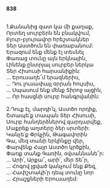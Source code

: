 **838**

\
1.Քանանից զատ կա մի քաղաք,\
Որտեղ սուրբերն են բնակվում,\
Բյուր-բյուրավոր հրեշտակներ\
Տեր Աստծուն են փառաբանում:\
Երազում ենք մենք էլ տեսնել\
Փառաց տունը այն երկնային,\
Լինենք ընտրյալ սուրբեր ներկա\
Տեր Հիսուսի հարսանիքին:\
 ... Երուսաղե՜մ երազներիս,\
 ... Դու լուսափայլ օրրան հույսիս,\
 ... Սպասում ենք մենք Տիրոջ այցին,\
 ... Որ հասցնի սուրբ հանգրվանին:\
\
2.Դուք էլ, մարդի՛կ, Աստծո որդիք,\
Շտապե՛ք տապան Տեր Հիսուսի,\
Սուրբ հանդերձներով զարդարվեք,\
Մաքրեք աղտերը ձեր սրտերի:\
Կանչե՛ք Փրկչին, Թագավորին\
Գա, մեզ տանի երկինքը վեր,\
Փարվենք Հայր Աստծո կրծքին,\
Փառք տանք Գառին, օվսաննանե՜ր:\
 ... Արի՛, Արքա՜, արի՛, մեր Տե՜ր,\
 ... Հոգով լցված կանչում ենք Քեզ,\
 ... Հափշտակի՛ր դեպ տունը նոր\
 ... Հրաշքների Երուսաղեմ:
